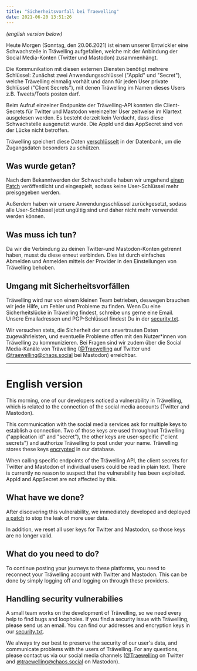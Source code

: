 ```yaml
---
title: "Sicherheitsvorfall bei Traewelling"
date: 2021-06-20 13:51:26
---
```

*(english version below)*

Heute Morgen (Sonntag, den 20.06.2021) ist einem unserer Entwickler eine Schwachstelle in Träwelling aufgefallen, welche mit der Anbindung der Social Media-Konten (Twitter und Mastodon) zusammenhängt.

Die Kommunikation mit diesen externen Diensten benötigt mehrere Schlüssel:
Zunächst zwei Anwendungsschlüssel ("AppId" und "Secret"), welche Träwelling einmalig vorhält und dann für jeden User private Schlüssel ("Client Secrets"), mit denen Träwelling im Namen dieses Users z.B. Tweets/Toots posten darf. 

Beim Aufruf einzelner Endpunkte der Träwelling-API konnten die Client-Secrets für Twitter und Mastodon vereinzelter User zeitweise im Klartext ausgelesen werden.
Es besteht derzeit kein Verdacht, dass diese Schwachstelle ausgenutzt wurde. Die AppId und das AppSecret sind von der Lücke nicht betroffen.

Träwelling speichert diese Daten [verschlüsselt](https://laravel.com/docs/8.x/encryption) in der Datenbank, um die Zugangsdaten besonders zu schützen.

## Was wurde getan?

Nach dem Bekanntwerden der Schwachstelle haben wir umgehend [einen Patch](https://github.com/Traewelling/traewelling/pull/441) veröffentlicht und eingespielt, sodass keine User-Schlüssel mehr preisgegeben werden. 

Außerdem haben wir unsere Anwendungsschlüssel zurückgesetzt, sodass alle User-Schlüssel jetzt ungültig sind und daher nicht mehr verwendet werden können.

## Was muss ich tun?

Da wir die Verbindung zu deinen Twitter-und Mastodon-Konten getrennt haben, musst du diese erneut verbinden. Dies ist durch einfaches Abmelden und Anmelden mittels der Provider in den Einstellungen von Träwelling behoben.


## Umgang mit Sicherheitsvorfällen

Träwelling wird nur von einem kleinen Team betrieben, deswegen brauchen wir jede Hilfe, um Fehler und Probleme zu finden.
Wenn Du eine Sicherheitslücke in Träwelling findest, schreibe uns gerne eine Email.
Unsere Emailadressen und PGP-Schlüssel findest Du in der [security.txt](https://traewelling.de/security.txt).

Wir versuchen stets, die Sicherheit der uns anvertrauten Daten zugewährleisten, und eventuelle Probleme offen mit den Nutzer\*innen von Träwelling zu kommunizieren. Bei Fragen sind wir zudem über die Social Media-Kanäle von Träwelling ([@Traewelling](https://twitter.com/traewelling) auf Twitter und [@traewelling@chaos.social](https://chaos.social/@traewelling) bei Mastodon) erreichbar.

---

# English version

This morning, one of our developers noticed a vulnerability in Träwelling, which is related to the connection of the social media accounts (Twitter and Mastodon). 


This communication with the social media services ask for multiple keys to establish a connection.
Two of those keys are used throughout Träwelling ("application id" and "secret"), the other keys are user-specific ("client secrets") and authorize Träwelling to post under your name. Träwelling stores these keys [encrypted](https://laravel.com/docs/8.x/encryption) in our database.

When calling specific endpoints of the Träwelling API, the client secrets for Twitter and Mastodon of individual users could be read in plain text. There is currently no reason to suspect that the vulnerability has been exploited. AppId and AppSecret are not affected by this.




## What have we done?

After discovering this vulnerability, we immediately developed and deployed [a patch](https://github.com/Traewelling/traewelling/pull/441) to stop the leak of more user data.

In addition, we reset all user keys for Twitter and Mastodon, so those keys are no longer valid.

## What do you need to do?

To continue posting your journeys to these platforms, you need to reconnect your Träwelling account with Twitter and Mastodon. This can be done by simply logging off and logging on through these providers.

## Handling security vulnerabilies
A small team works on the development of Träwelling, so we need every help to find bugs and loopholes.
If you find a security issue with Träwelling, please send us an email.
You can find our addresses and encryption keys in our [security.txt](https://traewelling.de/security.txt).

We always try our best to preserve the security of our user's data, and communicate problems with the users of Träwelling.
For any questions, please contact us via our social media channels ([@Traewelling](https://twitter.com/traewelling) on Twitter and [@traewelling@chaos.social](https://chaos.social/@traewelling) on Mastodon).



